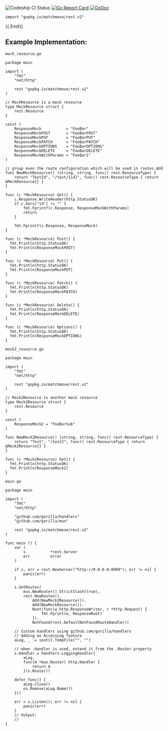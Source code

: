 ![Codeship CI Status](https://codeship.com/projects/f00d5830-0afd-0135-7622-4abc4c11ded6/status?branch=master)
[![Go Report Card](https://goreportcard.com/badge/github.com/matchmove/rest)](https://goreportcard.com/report/github.com/matchmove/rest)
[![GoDoc](https://godoc.org/github.com/matchmove/rest?status.svg)](https://godoc.org/github.com/matchmove/rest)

    import "gopkg.in/matchmove/rest.v2"

{{.Emit}}

## Example Implementation:

`mock_resource.go`

    package main

    import (
        "fmt"
    	"net/http"

        rest "gopkg.in/matchmove/rest.v2"
    )

    // MockResource is a mock resource
    type MockResource struct {
    	rest.Resource
    }

    const (
    	ResponseMock           = "FooBar"
    	ResponseMockPOST       = "FooBarPOST"
    	ResponseMockPUT        = "FooBarPUT"
    	ResponseMockPATCH      = "FooBarPATCH"
    	ResponseMockOPTIONS    = "FooBarOPTIONS"
    	ResponseMockDELETE     = "FooBarDELETE"
    	ResponseMockWithParams = "FooBar1"
    )

    // group even the route configuration which will be used in routes.Add
    func NewMockResource() (string, string, func() rest.ResourceType) {
        return "TestId", "/test/{id}", func() rest.ResourceType { return &MockResource{} }
    }

    func (c *MockResource) Get() {
    	c.Response.WriteHeader(http.StatusOK)
    	if c.Vars["id"] != "" {
    		fmt.Fprintf(c.Response, ResponseMockWithParams)
    		return
    	}

    	fmt.Fprintf(c.Response, ResponseMock)
    }

    func (c *MockResource) Post() {
      fmt.Println(http.StatusOK)
      fmt.Println(ResponseMockPOST)
    }

    func (c *MockResource) Put() {
      fmt.Println(http.StatusOK)
      fmt.Println(ResponseMockPUT)
    }

    func (c *MockResource) Patch() {
      fmt.Println(http.StatusOK)
      fmt.Println(ResponseMockPATCH)
    }

    func (c *MockResource) Delete() {
      fmt.Println(http.StatusOK)
      fmt.Println(ResponseMockDELETE)
    }

    func (c *MockResource) Options() {
      fmt.Println(http.StatusOK)
      fmt.Println(ResponseMockOPTIONS)
    }


`mock2_resource.go`

    package main

    import (
        "fmt"
        "net/http"

        rest "gopkg.in/matchmove/rest.v2"
    )

    // Mock2Resource is another mock resource
    type Mock2Resource struct {
    	rest.Resource
    }

    const (
    	ResponseMock2 = "FooBarSub"
    )

    func NewMock2Resource() (string, string, func() rest.ResourceType) {
        return "Test", "/test2", func() rest.ResourceType { return &Mock2Resource{} }
    }

    func (c *Mock2Resource) Get() {
      fmt.Println(http.StatusOK)
      fmt.Println(ResponseMock2)
    }


`main.go`

    package main

    import (
        "fmt"
        "net/http"

        "github.com/gorilla/handlers"
    	"github.com/gorilla/mux"

        rest "gopkg.in/matchmove/rest.v2"
    )

    func main () {
        var (
            s           *rest.Server
            err         error
        )

        if s, err = rest.NewServer("http://0.0.0.0:8999"); err != nil {
            panic(err)
        }

        s.SetRoutes(
            mux.NewRouter().StrictSlash(true),
            rest.NewRoutes().
                Add(NewMock2Resource()).
                Add(NewMockResource()).
                Root(func(w http.ResponseWriter, r *http.Request) {
                    fmt.Fprint(w, ResponseRoot)
                }).
                NotFound(rest.DefaultNotFoundRouteHandler))

        // Custom handlers using github.com/gorilla/handlers
        // Adding an AccessLog feature
        aLog, _ := ioutil.TempFile("", "")

        // when .Handler is used, extend it from the .Router property
        s.Handler = handlers.LoggingHandler(
            aLog,
            func(m *mux.Router) http.Handler {
                return m
            }(s.Router))

        defer func() {
            aLog.Close()
            os.Remove(aLog.Name())
        }()

        err = s.Listen(); err != nil {
            panic(err)
        }
        // Output:
        //
    }
